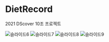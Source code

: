 # DietRecord
2021 DScover 10조 프로젝트

![슬라이드6](https://user-images.githubusercontent.com/66261167/148733255-66674f67-f900-412c-aeec-b8d445445c49.JPG)
![슬라이드7](https://user-images.githubusercontent.com/66261167/148733073-c64c2719-aef0-4a9f-9f22-4cbb48d6a058.JPG)
![슬라이드8](https://user-images.githubusercontent.com/66261167/148733074-4b35e5e5-724a-49e5-8021-b9535a871038.JPG)
![슬라이드9](https://user-images.githubusercontent.com/66261167/148733075-393cb821-f0b0-41f9-b69b-6e73988e3b8a.JPG)
